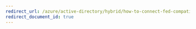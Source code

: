 ```yaml
---
redirect_url: /azure/active-directory/hybrid/how-to-connect-fed-compatibility
redirect_document_id: true
---
```

